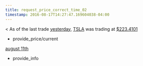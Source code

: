 ```yaml
---
title: request_price_correct_time_02
timestamp: 2016-08-17T14:27:47.169604038-04:00
---
```


< As of the last trade [yesterday](time/price_time), [TSLA](ticker_symbol) was trading at [$223.4101](currency/price)
* provide_price/current

[august 11th](time/price_time)
* provide_info
